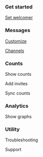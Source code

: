 ### Get started

[Set welcomer](startup/welcomer.md)

### Messages

[Customize](config/message.md)

[Channels](config/channels.md)

### Counts

Show counts

Add invites

Sync counts

### Analytics

Show graphs

### Utility

Troubleshooting

Support
